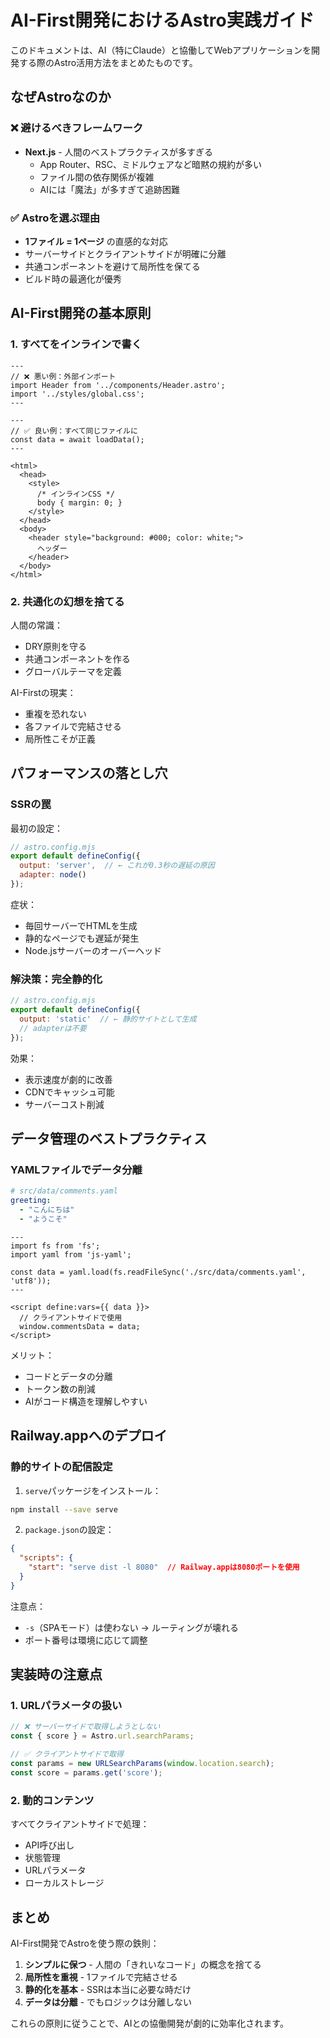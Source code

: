 # AI-First開発におけるAstro実践ガイド

このドキュメントは、AI（特にClaude）と協働してWebアプリケーションを開発する際のAstro活用方法をまとめたものです。

## なぜAstroなのか

### ❌ 避けるべきフレームワーク
- **Next.js** - 人間のベストプラクティスが多すぎる
  - App Router、RSC、ミドルウェアなど暗黙の規約が多い
  - ファイル間の依存関係が複雑
  - AIには「魔法」が多すぎて追跡困難

### ✅ Astroを選ぶ理由
- **1ファイル = 1ページ** の直感的な対応
- サーバーサイドとクライアントサイドが明確に分離
- 共通コンポーネントを避けて局所性を保てる
- ビルド時の最適化が優秀

## AI-First開発の基本原則

### 1. すべてをインラインで書く

```astro
---
// ❌ 悪い例：外部インポート
import Header from '../components/Header.astro';
import '../styles/global.css';
---

---
// ✅ 良い例：すべて同じファイルに
const data = await loadData();
---

<html>
  <head>
    <style>
      /* インラインCSS */
      body { margin: 0; }
    </style>
  </head>
  <body>
    <header style="background: #000; color: white;">
      ヘッダー
    </header>
  </body>
</html>
```

### 2. 共通化の幻想を捨てる

人間の常識：
- DRY原則を守る
- 共通コンポーネントを作る
- グローバルテーマを定義

AI-Firstの現実：
- 重複を恐れない
- 各ファイルで完結させる
- 局所性こそが正義

## パフォーマンスの落とし穴

### SSRの罠

最初の設定：
```javascript
// astro.config.mjs
export default defineConfig({
  output: 'server',  // ← これが0.3秒の遅延の原因
  adapter: node()
});
```

症状：
- 毎回サーバーでHTMLを生成
- 静的なページでも遅延が発生
- Node.jsサーバーのオーバーヘッド

### 解決策：完全静的化

```javascript
// astro.config.mjs
export default defineConfig({
  output: 'static'  // ← 静的サイトとして生成
  // adapterは不要
});
```

効果：
- 表示速度が劇的に改善
- CDNでキャッシュ可能
- サーバーコスト削減

## データ管理のベストプラクティス

### YAMLファイルでデータ分離

```yaml
# src/data/comments.yaml
greeting:
  - "こんにちは"
  - "ようこそ"
```

```astro
---
import fs from 'fs';
import yaml from 'js-yaml';

const data = yaml.load(fs.readFileSync('./src/data/comments.yaml', 'utf8'));
---

<script define:vars={{ data }}>
  // クライアントサイドで使用
  window.commentsData = data;
</script>
```

メリット：
- コードとデータの分離
- トークン数の削減
- AIがコード構造を理解しやすい

## Railway.appへのデプロイ

### 静的サイトの配信設定

1. `serve`パッケージをインストール：
```bash
npm install --save serve
```

2. `package.json`の設定：
```json
{
  "scripts": {
    "start": "serve dist -l 8080"  // Railway.appは8080ポートを使用
  }
}
```

注意点：
- `-s`（SPAモード）は使わない → ルーティングが壊れる
- ポート番号は環境に応じて調整

## 実装時の注意点

### 1. URLパラメータの扱い

```javascript
// ❌ サーバーサイドで取得しようとしない
const { score } = Astro.url.searchParams;

// ✅ クライアントサイドで取得
const params = new URLSearchParams(window.location.search);
const score = params.get('score');
```

### 2. 動的コンテンツ

すべてクライアントサイドで処理：
- API呼び出し
- 状態管理
- URLパラメータ
- ローカルストレージ

## まとめ

AI-First開発でAstroを使う際の鉄則：

1. **シンプルに保つ** - 人間の「きれいなコード」の概念を捨てる
2. **局所性を重視** - 1ファイルで完結させる
3. **静的化を基本** - SSRは本当に必要な時だけ
4. **データは分離** - でもロジックは分離しない

これらの原則に従うことで、AIとの協働開発が劇的に効率化されます。